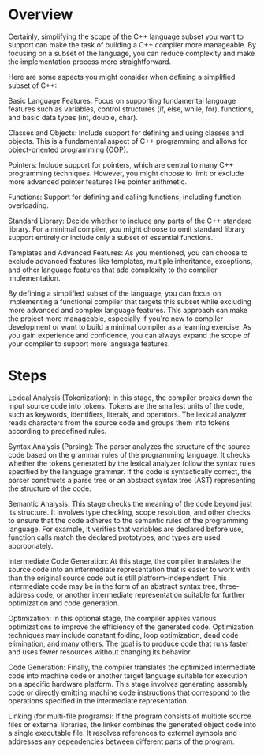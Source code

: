 # Overview

Certainly, simplifying the scope of the C++ language subset you want to support can make the task of building a C++ compiler more manageable. By focusing on a subset of the language, you can reduce complexity and make the implementation process more straightforward.

Here are some aspects you might consider when defining a simplified subset of C++:

Basic Language Features: Focus on supporting fundamental language features such as variables, control structures (if, else, while, for), functions, and basic data types (int, double, char).

Classes and Objects: Include support for defining and using classes and objects. This is a fundamental aspect of C++ programming and allows for object-oriented programming (OOP).

Pointers: Include support for pointers, which are central to many C++ programming techniques. However, you might choose to limit or exclude more advanced pointer features like pointer arithmetic.

Functions: Support for defining and calling functions, including function overloading.

Standard Library: Decide whether to include any parts of the C++ standard library. For a minimal compiler, you might choose to omit standard library support entirely or include only a subset of essential functions.

Templates and Advanced Features: As you mentioned, you can choose to exclude advanced features like templates, multiple inheritance, exceptions, and other language features that add complexity to the compiler implementation.

By defining a simplified subset of the language, you can focus on implementing a functional compiler that targets this subset while excluding more advanced and complex language features. This approach can make the project more manageable, especially if you're new to compiler development or want to build a minimal compiler as a learning exercise. As you gain experience and confidence, you can always expand the scope of your compiler to support more language features.


# Steps

Lexical Analysis (Tokenization): In this stage, the compiler breaks down the input source code into tokens. Tokens are the smallest units of the code, such as keywords, identifiers, literals, and operators. The lexical analyzer reads characters from the source code and groups them into tokens according to predefined rules.

Syntax Analysis (Parsing): The parser analyzes the structure of the source code based on the grammar rules of the programming language. It checks whether the tokens generated by the lexical analyzer follow the syntax rules specified by the language grammar. If the code is syntactically correct, the parser constructs a parse tree or an abstract syntax tree (AST) representing the structure of the code.

Semantic Analysis: This stage checks the meaning of the code beyond just its structure. It involves type checking, scope resolution, and other checks to ensure that the code adheres to the semantic rules of the programming language. For example, it verifies that variables are declared before use, function calls match the declared prototypes, and types are used appropriately.

Intermediate Code Generation: At this stage, the compiler translates the source code into an intermediate representation that is easier to work with than the original source code but is still platform-independent. This intermediate code may be in the form of an abstract syntax tree, three-address code, or another intermediate representation suitable for further optimization and code generation.

Optimization: In this optional stage, the compiler applies various optimizations to improve the efficiency of the generated code. Optimization techniques may include constant folding, loop optimization, dead code elimination, and many others. The goal is to produce code that runs faster and uses fewer resources without changing its behavior.

Code Generation: Finally, the compiler translates the optimized intermediate code into machine code or another target language suitable for execution on a specific hardware platform. This stage involves generating assembly code or directly emitting machine code instructions that correspond to the operations specified in the intermediate representation.

Linking (for multi-file programs): If the program consists of multiple source files or external libraries, the linker combines the generated object code into a single executable file. It resolves references to external symbols and addresses any dependencies between different parts of the program.
